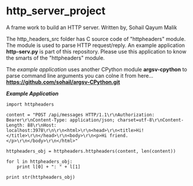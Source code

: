 # http\_server\_project
A frame work to build an HTTP server. Written by, Sohail Qayum Malik

The http\_headers\_src folder has C source code of "httpheaders" module. The module is used to parse HTTP request/reply. An example application **http-serv.py** is part of this repository. Please use this application to know the smarts of the "httpheaders" module. 

The _example application_ uses another CPython module **argsv-cpython** to parse command line arguments you can colne it from here... __https://github.com/sohail/argsv-CPython.git__ 

___Example Application___

```
import httpheaders

content = "POST /api/messages HTTP/1.1\r\nAuthorization: Bearer\r\nContent-Type: application/json; charset=utf-8\r\nContent-Length: 88\r\nHost: localhost:3978\r\n\r\n<html>\r\n<head>\r\n<title>Hi!</title>\r\n</head>\r\n<body>\r\n<p>Hi friend.</p>\r\n</body>\r\n</html>"

httpheaders_obj = httpheaders.httpheaders(content, len(content))

for l in httpheaders_obj:
    print l[0] + ": " + l[1]

print str(httpheaders_obj)
```

